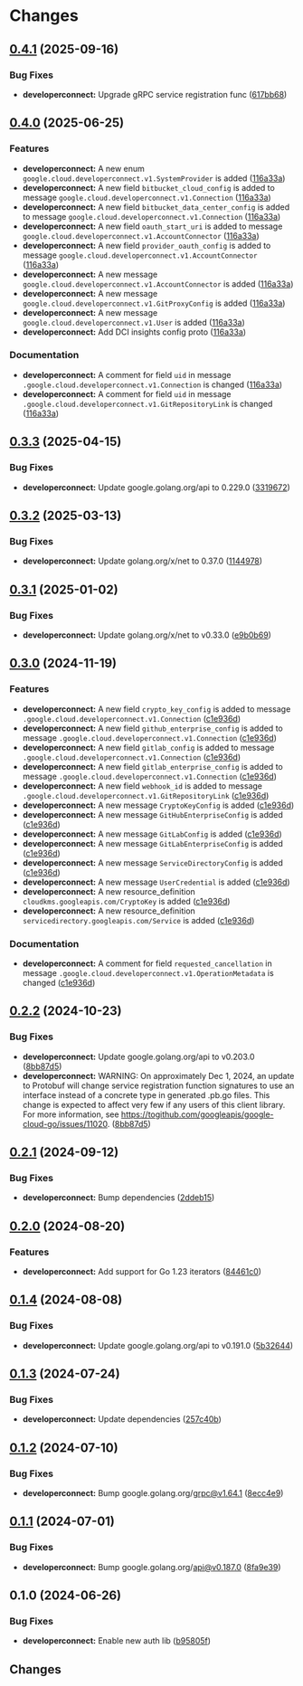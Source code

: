 # Changes

## [0.4.1](https://github.com/googleapis/google-cloud-go/compare/developerconnect/v0.4.0...developerconnect/v0.4.1) (2025-09-16)


### Bug Fixes

* **developerconnect:** Upgrade gRPC service registration func ([617bb68](https://github.com/googleapis/google-cloud-go/commit/617bb68f41d785126666b9cea1be9fd2d6271515))

## [0.4.0](https://github.com/googleapis/google-cloud-go/compare/developerconnect/v0.3.3...developerconnect/v0.4.0) (2025-06-25)


### Features

* **developerconnect:** A new enum `google.cloud.developerconnect.v1.SystemProvider` is added ([116a33a](https://github.com/googleapis/google-cloud-go/commit/116a33ab13c9fac6f6830dded55c24d38504707b))
* **developerconnect:** A new field `bitbucket_cloud_config` is added to message `google.cloud.developerconnect.v1.Connection` ([116a33a](https://github.com/googleapis/google-cloud-go/commit/116a33ab13c9fac6f6830dded55c24d38504707b))
* **developerconnect:** A new field `bitbucket_data_center_config` is added to message `google.cloud.developerconnect.v1.Connection` ([116a33a](https://github.com/googleapis/google-cloud-go/commit/116a33ab13c9fac6f6830dded55c24d38504707b))
* **developerconnect:** A new field `oauth_start_uri` is added to message `google.cloud.developerconnect.v1.AccountConnector` ([116a33a](https://github.com/googleapis/google-cloud-go/commit/116a33ab13c9fac6f6830dded55c24d38504707b))
* **developerconnect:** A new field `provider_oauth_config` is added to message `google.cloud.developerconnect.v1.AccountConnector` ([116a33a](https://github.com/googleapis/google-cloud-go/commit/116a33ab13c9fac6f6830dded55c24d38504707b))
* **developerconnect:** A new message `google.cloud.developerconnect.v1.AccountConnector` is added ([116a33a](https://github.com/googleapis/google-cloud-go/commit/116a33ab13c9fac6f6830dded55c24d38504707b))
* **developerconnect:** A new message `google.cloud.developerconnect.v1.GitProxyConfig` is added ([116a33a](https://github.com/googleapis/google-cloud-go/commit/116a33ab13c9fac6f6830dded55c24d38504707b))
* **developerconnect:** A new message `google.cloud.developerconnect.v1.User` is added ([116a33a](https://github.com/googleapis/google-cloud-go/commit/116a33ab13c9fac6f6830dded55c24d38504707b))
* **developerconnect:** Add DCI insights config proto ([116a33a](https://github.com/googleapis/google-cloud-go/commit/116a33ab13c9fac6f6830dded55c24d38504707b))


### Documentation

* **developerconnect:** A comment for field `uid` in message `.google.cloud.developerconnect.v1.Connection` is changed ([116a33a](https://github.com/googleapis/google-cloud-go/commit/116a33ab13c9fac6f6830dded55c24d38504707b))
* **developerconnect:** A comment for field `uid` in message `.google.cloud.developerconnect.v1.GitRepositoryLink` is changed ([116a33a](https://github.com/googleapis/google-cloud-go/commit/116a33ab13c9fac6f6830dded55c24d38504707b))

## [0.3.3](https://github.com/googleapis/google-cloud-go/compare/developerconnect/v0.3.2...developerconnect/v0.3.3) (2025-04-15)


### Bug Fixes

* **developerconnect:** Update google.golang.org/api to 0.229.0 ([3319672](https://github.com/googleapis/google-cloud-go/commit/3319672f3dba84a7150772ccb5433e02dab7e201))

## [0.3.2](https://github.com/googleapis/google-cloud-go/compare/developerconnect/v0.3.1...developerconnect/v0.3.2) (2025-03-13)


### Bug Fixes

* **developerconnect:** Update golang.org/x/net to 0.37.0 ([1144978](https://github.com/googleapis/google-cloud-go/commit/11449782c7fb4896bf8b8b9cde8e7441c84fb2fd))

## [0.3.1](https://github.com/googleapis/google-cloud-go/compare/developerconnect/v0.3.0...developerconnect/v0.3.1) (2025-01-02)


### Bug Fixes

* **developerconnect:** Update golang.org/x/net to v0.33.0 ([e9b0b69](https://github.com/googleapis/google-cloud-go/commit/e9b0b69644ea5b276cacff0a707e8a5e87efafc9))

## [0.3.0](https://github.com/googleapis/google-cloud-go/compare/developerconnect/v0.2.2...developerconnect/v0.3.0) (2024-11-19)


### Features

* **developerconnect:** A new field `crypto_key_config` is added to message `.google.cloud.developerconnect.v1.Connection` ([c1e936d](https://github.com/googleapis/google-cloud-go/commit/c1e936df6527933f5e7c31be0f95aa46ff2c0e61))
* **developerconnect:** A new field `github_enterprise_config` is added to message `.google.cloud.developerconnect.v1.Connection` ([c1e936d](https://github.com/googleapis/google-cloud-go/commit/c1e936df6527933f5e7c31be0f95aa46ff2c0e61))
* **developerconnect:** A new field `gitlab_config` is added to message `.google.cloud.developerconnect.v1.Connection` ([c1e936d](https://github.com/googleapis/google-cloud-go/commit/c1e936df6527933f5e7c31be0f95aa46ff2c0e61))
* **developerconnect:** A new field `gitlab_enterprise_config` is added to message `.google.cloud.developerconnect.v1.Connection` ([c1e936d](https://github.com/googleapis/google-cloud-go/commit/c1e936df6527933f5e7c31be0f95aa46ff2c0e61))
* **developerconnect:** A new field `webhook_id` is added to message `.google.cloud.developerconnect.v1.GitRepositoryLink` ([c1e936d](https://github.com/googleapis/google-cloud-go/commit/c1e936df6527933f5e7c31be0f95aa46ff2c0e61))
* **developerconnect:** A new message `CryptoKeyConfig` is added ([c1e936d](https://github.com/googleapis/google-cloud-go/commit/c1e936df6527933f5e7c31be0f95aa46ff2c0e61))
* **developerconnect:** A new message `GitHubEnterpriseConfig` is added ([c1e936d](https://github.com/googleapis/google-cloud-go/commit/c1e936df6527933f5e7c31be0f95aa46ff2c0e61))
* **developerconnect:** A new message `GitLabConfig` is added ([c1e936d](https://github.com/googleapis/google-cloud-go/commit/c1e936df6527933f5e7c31be0f95aa46ff2c0e61))
* **developerconnect:** A new message `GitLabEnterpriseConfig` is added ([c1e936d](https://github.com/googleapis/google-cloud-go/commit/c1e936df6527933f5e7c31be0f95aa46ff2c0e61))
* **developerconnect:** A new message `ServiceDirectoryConfig` is added ([c1e936d](https://github.com/googleapis/google-cloud-go/commit/c1e936df6527933f5e7c31be0f95aa46ff2c0e61))
* **developerconnect:** A new message `UserCredential` is added ([c1e936d](https://github.com/googleapis/google-cloud-go/commit/c1e936df6527933f5e7c31be0f95aa46ff2c0e61))
* **developerconnect:** A new resource_definition `cloudkms.googleapis.com/CryptoKey` is added ([c1e936d](https://github.com/googleapis/google-cloud-go/commit/c1e936df6527933f5e7c31be0f95aa46ff2c0e61))
* **developerconnect:** A new resource_definition `servicedirectory.googleapis.com/Service` is added ([c1e936d](https://github.com/googleapis/google-cloud-go/commit/c1e936df6527933f5e7c31be0f95aa46ff2c0e61))


### Documentation

* **developerconnect:** A comment for field `requested_cancellation` in message `.google.cloud.developerconnect.v1.OperationMetadata` is changed ([c1e936d](https://github.com/googleapis/google-cloud-go/commit/c1e936df6527933f5e7c31be0f95aa46ff2c0e61))

## [0.2.2](https://github.com/googleapis/google-cloud-go/compare/developerconnect/v0.2.1...developerconnect/v0.2.2) (2024-10-23)


### Bug Fixes

* **developerconnect:** Update google.golang.org/api to v0.203.0 ([8bb87d5](https://github.com/googleapis/google-cloud-go/commit/8bb87d56af1cba736e0fe243979723e747e5e11e))
* **developerconnect:** WARNING: On approximately Dec 1, 2024, an update to Protobuf will change service registration function signatures to use an interface instead of a concrete type in generated .pb.go files. This change is expected to affect very few if any users of this client library. For more information, see https://togithub.com/googleapis/google-cloud-go/issues/11020. ([8bb87d5](https://github.com/googleapis/google-cloud-go/commit/8bb87d56af1cba736e0fe243979723e747e5e11e))

## [0.2.1](https://github.com/googleapis/google-cloud-go/compare/developerconnect/v0.2.0...developerconnect/v0.2.1) (2024-09-12)


### Bug Fixes

* **developerconnect:** Bump dependencies ([2ddeb15](https://github.com/googleapis/google-cloud-go/commit/2ddeb1544a53188a7592046b98913982f1b0cf04))

## [0.2.0](https://github.com/googleapis/google-cloud-go/compare/developerconnect/v0.1.4...developerconnect/v0.2.0) (2024-08-20)


### Features

* **developerconnect:** Add support for Go 1.23 iterators ([84461c0](https://github.com/googleapis/google-cloud-go/commit/84461c0ba464ec2f951987ba60030e37c8a8fc18))

## [0.1.4](https://github.com/googleapis/google-cloud-go/compare/developerconnect/v0.1.3...developerconnect/v0.1.4) (2024-08-08)


### Bug Fixes

* **developerconnect:** Update google.golang.org/api to v0.191.0 ([5b32644](https://github.com/googleapis/google-cloud-go/commit/5b32644eb82eb6bd6021f80b4fad471c60fb9d73))

## [0.1.3](https://github.com/googleapis/google-cloud-go/compare/developerconnect/v0.1.2...developerconnect/v0.1.3) (2024-07-24)


### Bug Fixes

* **developerconnect:** Update dependencies ([257c40b](https://github.com/googleapis/google-cloud-go/commit/257c40bd6d7e59730017cf32bda8823d7a232758))

## [0.1.2](https://github.com/googleapis/google-cloud-go/compare/developerconnect/v0.1.1...developerconnect/v0.1.2) (2024-07-10)


### Bug Fixes

* **developerconnect:** Bump google.golang.org/grpc@v1.64.1 ([8ecc4e9](https://github.com/googleapis/google-cloud-go/commit/8ecc4e9622e5bbe9b90384d5848ab816027226c5))

## [0.1.1](https://github.com/googleapis/google-cloud-go/compare/developerconnect/v0.1.0...developerconnect/v0.1.1) (2024-07-01)


### Bug Fixes

* **developerconnect:** Bump google.golang.org/api@v0.187.0 ([8fa9e39](https://github.com/googleapis/google-cloud-go/commit/8fa9e398e512fd8533fd49060371e61b5725a85b))

## 0.1.0 (2024-06-26)


### Bug Fixes

* **developerconnect:** Enable new auth lib ([b95805f](https://github.com/googleapis/google-cloud-go/commit/b95805f4c87d3e8d10ea23bd7a2d68d7a4157568))

## Changes
